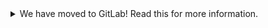 <details>
<summary>We have moved to GitLab! Read this for more information.</summary>

We have recently moved our repositories to GitLab. You can find linux
here: https://gitlab.com/revolutionpi/linux
All repositories on GitHub will stay up-to-date by being synchronised from
GitLab.

We still maintain a presence on GitHub but our work happens over at GitLab. If
you want to contribute to any of our projects we would prefer this contribution
to happen on GitLab, but we also still accept contributions on GitHub if you
prefer that.
</details>
